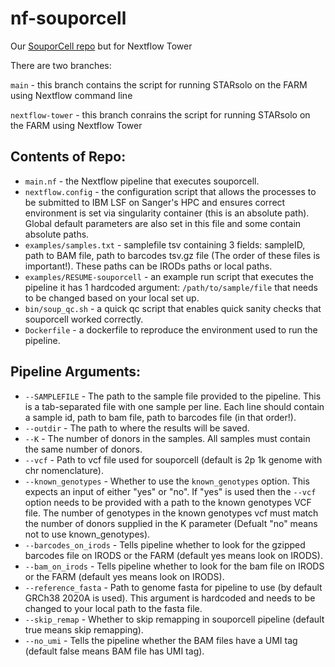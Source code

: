 # nf-souporcell
Our [SouporCell repo](https://github.com/cellgeni/souporcell) but for Nextflow Tower

There are two branches:

`main` - this branch contains the script for running STARsolo on the FARM using Nextflow command line

`nextflow-tower` - this branch conrains the script for running STARsolo on the FARM using Nextflow Tower

## Contents of Repo:
* `main.nf` - the Nextflow pipeline that executes souporcell.
* `nextflow.config` - the configuration script that allows the processes to be submitted to IBM LSF on Sanger's HPC and ensures correct environment is set via singularity container (this is an absolute path). Global default parameters are also set in this file and some contain absolute paths.
* `examples/samples.txt` - samplefile tsv containing 3 fields: sampleID, path to BAM file, path to barcodes tsv.gz file (The order of these files is important!). These paths can be IRODs paths or local paths.
* `examples/RESUME-souporcell` - an example run script that executes the pipeline it has 1 hardcoded argument: `/path/to/sample/file` that needs to be changed based on your local set up.
* `bin/soup_qc.sh` - a quick qc script that enables quick sanity checks that souporcell worked correctly.
* `Dockerfile` - a dockerfile to reproduce the environment used to run the pipeline.

## Pipeline Arguments:
* `--SAMPLEFILE` - The path to the sample file provided to the pipeline. This is a tab-separated file with one sample per line. Each line should contain a sample id, path to bam file, path to barcodes file (in that order!).
* `--outdir` - The path to where the results will be saved.
* `--K` - The number of donors in the samples. All samples must contain the same number of donors.
* `--vcf` - Path to vcf file used for souporcell (default is 2p 1k genome with chr nomenclature).
* `--known_genotypes` - Whether to use the `known_genotypes` option. This expects an input of either "yes" or "no". If "yes" is used then the `--vcf` option needs to be provided with a path to the known genotypes VCF file. The number of genotypes in the known genotypes vcf must match the number of donors supplied in the K parameter (Defualt "no" means not to use known_genotypes).
* `--barcodes_on_irods` - Tells pipeline whether to look for the gzipped barcodes file on IRODS or the FARM (default yes means look on IRODS).
* `--bam_on_irods` - Tells pipeline whether to look for the bam file on IRODS or the FARM (default yes means look on IRODS).
* `--reference_fasta` - Path to  genome fasta for pipeline to use (by default GRCh38 2020A is used). This argument is hardcoded and needs to be changed to your local path to the fasta file. 
* `--skip_remap` - Whether to skip remapping in souporcell pipeline (default true means skip remapping).
* `--no_umi` - Tells the pipeline whether the BAM files have a UMI tag (default false means BAM file has UMI tag).
